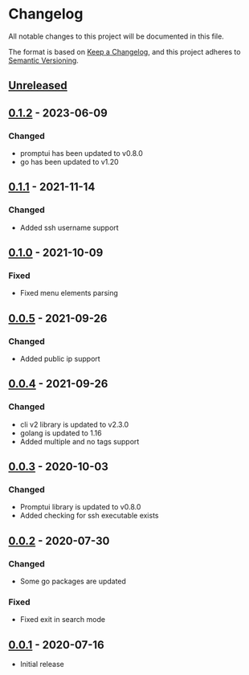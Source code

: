 # Changelog

All notable changes to this project will be documented in this file.

The format is based on [Keep a Changelog](https://keepachangelog.com/en/1.0.0/),
and this project adheres to [Semantic Versioning](https://semver.org/spec/v2.0.0.html).

## [Unreleased]

## [0.1.2] - 2023-06-09

### Changed
- promptui has been updated to v0.8.0
- go has been updated to v1.20

## [0.1.1] - 2021-11-14

### Changed
- Added ssh username support

## [0.1.0] - 2021-10-09

### Fixed
- Fixed menu elements parsing

## [0.0.5] - 2021-09-26

### Changed
- Added public ip support

## [0.0.4] - 2021-09-26

### Changed
- cli v2 library is updated to v2.3.0
- golang is updated to 1.16
- Added multiple and no tags support

## [0.0.3] - 2020-10-03

### Changed
- Promptui library is updated to v0.8.0
- Added checking for ssh executable exists

## [0.0.2] - 2020-07-30

### Changed
- Some go packages are updated

### Fixed
- Fixed exit in search mode

## [0.0.1] - 2020-07-16

- Initial release

[unreleased]: https://github.com/LuciferInLove/dynamic-sshmenu-aws/compare/v0.1.2...HEAD
[0.1.2]: https://github.com/LuciferInLove/dynamic-sshmenu-aws/compare/v0.1.1...v0.1.2
[0.1.1]: https://github.com/LuciferInLove/dynamic-sshmenu-aws/compare/v0.1.0...v0.1.1
[0.1.0]: https://github.com/LuciferInLove/dynamic-sshmenu-aws/compare/v0.0.5...v0.1.0
[0.0.5]: https://github.com/LuciferInLove/dynamic-sshmenu-aws/compare/v0.0.4...v0.0.5
[0.0.4]: https://github.com/LuciferInLove/dynamic-sshmenu-aws/compare/v0.0.3...v0.0.4
[0.0.3]: https://github.com/LuciferInLove/dynamic-sshmenu-aws/compare/v0.0.2...v0.0.3
[0.0.2]: https://github.com/LuciferInLove/dynamic-sshmenu-aws/compare/v0.0.1...v0.0.2
[0.0.1]: https://github.com/LuciferInLove/dynamic-sshmenu-aws/releases/tag/v0.0.1
